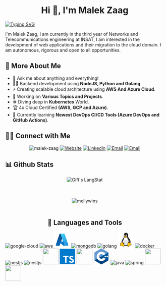 
<h1 align="center">Hi 👋, I'm Malek Zaag</h1> 

[![Typing SVG](https://readme-typing-svg.demolab.com/?lines=Cloud+and+DevOps+student;Network+Engineer;CyberSecurity+Enthusiast)](https://git.io/typing-svg)

<div>
 <p>
 I'm Malek Zaag, I am currently in the third year of Networks and Telecommunications engineering at INSAT, I am interested in the development of web applications and their migration to the cloud domain. I am autonomous, rigorous and open to all opportunities. 

## 🧐 More About Me
 - 💬 Ask me about anything and everything!
 - 👨‍💻 Backend development using **NodeJS, Python and Golang**.
 - ⚡ Creating scalable cloud architecture using **AWS And Azure Cloud**.
 - 🥅 Working on **Various Topics and Projects**.
 - ☸️ Diving deep in **Kubernetes** World.
 - 🏆 4x Cloud Certified **(AWS, GCP and Azure)**.
 - 🌱 Currently learning **Newest DevOps CI/CD Tools (Azure DevOps and GitHub Actions)**.  

 </p>
</div>

## 🤝🏻 Connect with Me 
<p align="center">
 <img src="https://komarev.com/ghpvc/?username=Malek-Zaag&label=Profile%20views&color=0e75b6&style=flat" alt="malek-zaag" />
 <a href="https://malek-zaag.netlify.app/" target="_blank"><img alt="Website" src="https://img.shields.io/website?url=https://malek-zaag.netlify.app"></a>
 <a href="https://www.linkedin.com/in/malekzaag/" target="_blank"><img alt="LinkedIn" src="https://img.shields.io/badge/-malek_zaag-blue?style=flat&logo=Linkedin&logoColor=white"></a>
 <a href="https://github.com/Malek-Zaag"><img alt="Email" src="https://img.shields.io/github/followers/Malek-Zaag?label=Follow&style=social"></a>
 <a href="mailto:zaag.malek1@gmail.com"><img alt="Email" src="https://img.shields.io/badge/-malek_zaag-c14438?style=flat&logo=Gmail&logoColor=white"></a>
</p>


## 📊 Github Stats
 <div align="center">
    <img align="center" src="https://github-readme-stats.vercel.app/api?username=Malek-Zaag&count_private=true&show_icons=true" alt="Gift's LangStat" /> 

<p style="margin:3rem;"><img align="center" src="https://github-readme-streak-stats.herokuapp.com/?user=Malek-Zaag" alt="mellywins" /></p>
<!--   <img align="center" src="https://streak-stats.demolab.com/?user=Malek-Zaag" alt="Gift's LangStat" /> 
</div> -->

## 🔨 Languages and Tools

<p align="left">
<img width="50" height="50" src="https://www.svgrepo.com/show/448223/gcp.svg" alt="google-cloud"/>
<img width="50" height="50" alt="aws" src="https://static-00.iconduck.com/assets.00/aws-icon-2048x2048-274bm1xi.png" /> 
<img width="50" height="50" alt="azure" src="./icons/icons8-azure.svg" />
<img width="50" height="50" alt="mongodb" src="https://www.svgrepo.com/show/331488/mongodb.svg" /> 
<img width="50" height="50" alt="golang" src="https://www.svgrepo.com/show/373635/go-gopher.svg" />
<img width="50" height="50" alt="bash" src="https://github.com/Louaykharouf26/Louaykharouf26/blob/main/icons/linux-svgrepo-com.svg" /> 
<img width="50" height="50" alt="docker" src="https://www.svgrepo.com/show/331370/docker.svg" />
<img src="https://upload.wikimedia.org/wikipedia/commons/thumb/3/39/Kubernetes_logo_without_workmark.svg/1200px-Kubernetes_logo_without_workmark.svg.png" alt="nestjs" width="50" height="50"/> 
<img src="https://d33wubrfki0l68.cloudfront.net/e937e774cbbe23635999615ad5d7732decad182a/26072/logo-small.ede75a6b.svg" alt="nestjs" width="50" height="50"/> 
<img src="https://cdn.worldvectorlogo.com/logos/logo-javascript.svg" width="50" height="50" />
<img src="https://raw.githubusercontent.com/devicons/devicon/master/icons/typescript/typescript-original.svg" alt="typescript" width="50" height="50"/>
<img src="https://cdn.worldvectorlogo.com/logos/python-5.svg" width="50" height="50" />
<img src="https://raw.githubusercontent.com/devicons/devicon/master/icons/cplusplus/cplusplus-original.svg" alt="cplusplus" width="50" height="50"/> 
<img width="50" height="50" alt="java" src="https://www.svgrepo.com/show/452234/java.svg" />
<img src="https://www.vectorlogo.zone/logos/springio/springio-icon.svg" alt="spring" width="50" height="50" />
<img src="https://www.vectorlogo.zone/logos/jenkins/jenkins-icon.svg" width="50" height="50" />
<img src="https://cdn.worldvectorlogo.com/logos/gitlab.svg" width="50" height="50" />
